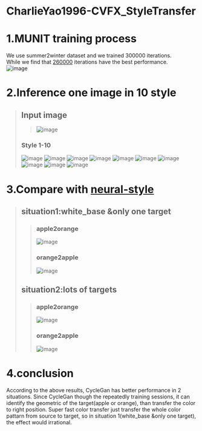 # CharlieYao1996-CVFX_StyleTransfer

  # 1.MUNIT training process 
  We use summer2winter dataset and we trained 300000 iterations.
  <br>
  While we find that [260000](https://drive.google.com/open?id=1rNTlx2EP3eSrqZApuqMtahHxBug94vxM) iterations have the best performance.
  <br>
  ![image](train.png)
  # 2.Inference one image in 10 style
  >## Input image
  >>![image](/summer2winter_yosemite256_1/input.jpg)
  >### Style 1-10
  >![image](/summer2winter_yosemite256_1/output000.jpg) ![image](/summer2winter_yosemite256_1/output001.jpg)
  >![image](/summer2winter_yosemite256_1/output002.jpg) ![image](/summer2winter_yosemite256_1/output003.jpg)
  >![image](/summer2winter_yosemite256_1/output004.jpg) ![image](/summer2winter_yosemite256_1/output005.jpg)
  >![image](/summer2winter_yosemite256_1/output006.jpg) ![image](/summer2winter_yosemite256_1/output007.jpg)
  >![image](/summer2winter_yosemite256_1/output008.jpg) ![image](/summer2winter_yosemite256_1/output009.jpg)
  
  # 3.Compare with [neural-style](https://github.com/anishathalye/neural-style)
  >## situation1:white_base &only one target
  >>### apple2orange
  >>![image](https://github.com/CharlieYao1996/CVFX_ColorTransfer-/blob/master/apple2orange_ref_01.png)
  >>### orange2apple
  >>![image](https://github.com/CharlieYao1996/CVFX_ColorTransfer-/blob/master/orange2apple_ref_01.png)
  >## situation2:lots of targets
  >>### apple2orange
  >>![image](https://github.com/CharlieYao1996/CVFX_ColorTransfer-/blob/master/apple2orange_ref_02.PNG)
  >>### orange2apple
  >>![image](https://github.com/CharlieYao1996/CVFX_ColorTransfer-/blob/master/orange2apple_ref_02.PNG)
  # 4.conclusion
  According to the above results, CycleGan has better performance in 2 situations. Since CycleGan though the repeatedly training sessions, it can identify the geometric of the target(apple or orange), than transfer the color to right position. Super fast color transfer just transfer the whole color pattarn from source to target, so in situation 1(white_base &only one target), the effect would irrational.
